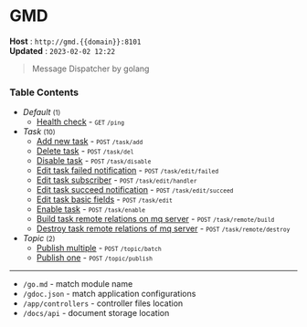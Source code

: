 # GMD

**Host** : `http://gmd.{{domain}}:8101`<br />**Updated** : `2023-02-02 12:22`

> Message Dispatcher by golang

### Table Contents

* *Default* <small>(1)</small>
  * [Health check](./api/ping.get.md) - <small>`GET`</small> <small>`/ping`</small>
* *Task* <small>(10)</small>
  * [Add new task](./api/task/add.post.md) - <small>`POST`</small> <small>`/task/add`</small>
  * [Delete task](./api/task/del.post.md) - <small>`POST`</small> <small>`/task/del`</small>
  * [Disable task](./api/task/disable.post.md) - <small>`POST`</small> <small>`/task/disable`</small>
  * [Edit task failed notification](./api/task/edit/failed.post.md) - <small>`POST`</small> <small>`/task/edit/failed`</small>
  * [Edit task subscriber](./api/task/edit/handler.post.md) - <small>`POST`</small> <small>`/task/edit/handler`</small>
  * [Edit task succeed notification](./api/task/edit/succeed.post.md) - <small>`POST`</small> <small>`/task/edit/succeed`</small>
  * [Edit task basic fields](./api/task/edit.post.md) - <small>`POST`</small> <small>`/task/edit`</small>
  * [Enable task](./api/task/enable.post.md) - <small>`POST`</small> <small>`/task/enable`</small>
  * [Build task remote relations on mq server](./api/task/remote/build.post.md) - <small>`POST`</small> <small>`/task/remote/build`</small>
  * [Destroy task remote relations of mq server](./api/task/remote/destroy.post.md) - <small>`POST`</small> <small>`/task/remote/destroy`</small>
* *Topic* <small>(2)</small>
  * [Publish multiple](./api/topic/batch.post.md) - <small>`POST`</small> <small>`/topic/batch`</small>
  * [Publish one](./api/topic/publish.post.md) - <small>`POST`</small> <small>`/topic/publish`</small>

----

* `/go.md` - match module name
* `/gdoc.json` - match application configurations
* `/app/controllers` - controller files location
* `/docs/api` - document storage location